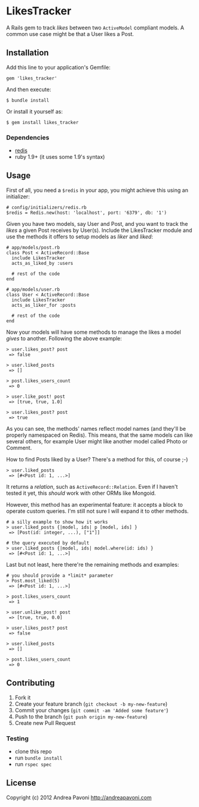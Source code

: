 # LikesTracker

A Rails gem to track *likes* between two ```ActiveModel``` compliant models.  A common use case might be that a User likes a Post.

## Installation

Add this line to your application's Gemfile:

```gem 'likes_tracker'```

And then execute:

```$ bundle install```

Or install it yourself as:

```$ gem install likes_tracker```

### Dependencies

* [redis](http://redis.io)
* ruby 1.9+ (it uses some 1.9's syntax)

## Usage

First of all, you need a ```$redis``` in your app, you might achieve this using an initializer:

```
# config/initializers/redis.rb
$redis = Redis.new(host: 'localhost', port: '6379', db: '1')
```

Given you have two models, say User and Post, and you want to track the *likes* a given Post receives by User(s). Include the LikesTracker module and use the methods it offers to setup models as *liker* and *liked*:

```
# app/models/post.rb
class Post < ActiveRecord::Base
  include LikesTracker
  acts_as_liked_by :users

  # rest of the code
end

# app/models/user.rb
class User < ActiveRecord::Base
  include LikesTracker
  acts_as_liker_for :posts

  # rest of the code
end
```

Now your models will have some methods to manage the likes a model *gives* to another. Following the above example:

```
> user.likes_post? post
 => false

> user.liked_posts
 => []

> post.likes_users_count
 => 0

> user.like_post! post
 => [true, true, 1.0]

> user.likes_post? post
 => true
```

As you can see, the methods' names reflect model names (and they'll be properly namespaced on Redis). This means, that the same models can like
several others, for example User might like another model called Photo or Comment.

How to find Posts liked by a User? There's a method for this, of course ;-)

```
> user.liked_posts
 => [#<Post id: 1, ...>]
```
It returns a *relation*, such as ```ActiveRecord::Relation```. Even if I
haven't tested it yet, this *should* work with other ORMs like Mongoid.

However, this method has an experimental feature: it accepts a block to operate custom queries. I'm still not sure I will expand it to other methods.

```
# a silly example to show how it works
> user.liked_posts {|model, ids| p [model, ids] }
 => [Post(id: integer, ...), ["1"]]

# the query executed by default
> user.liked_posts {|model, ids| model.where(id: ids) }
 => [#<Post id: 1, ...>]
```

Last but not least, here there're the remaining methods and examples:

```
# you should provide a *limit* parameter
> Post.most_liked(5)
 => [#<Post id: 1, ...>]

> post.likes_users_count
 => 1

> user.unlike_post! post
 => [true, true, 0.0]

> user.likes_post? post
 => false

> user.liked_posts
 => []

> post.likes_users_count
 => 0
```

## Contributing

1. Fork it
2. Create your feature branch (`git checkout -b my-new-feature`)
3. Commit your changes (`git commit -am 'Added some feature'`)
4. Push to the branch (`git push origin my-new-feature`)
5. Create new Pull Request

### Testing

* clone this repo
* run `bundle install`
* run `rspec spec`


## License
Copyright (c) 2012 Andrea Pavoni http://andreapavoni.com

